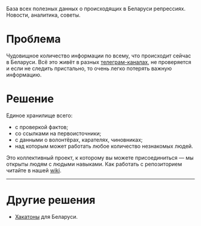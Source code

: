 База всех полезных данных о происходящих в Беларуси репрессиях. Новости, аналитика, советы.

# Проблема

Чудовищное количество информации по всему, что происходит сейчас в Беларуси. Всё это живёт в разных [телеграм-каналах](https://github.com/free-belarus/info/issues/4), не проверяется и если не следить пристально, то очень легко потерять важную информацию.

# Решение

Единое хранилище всего:

- с проверкой фактов;
- со ссылками на первоисточники;
- с данными о волонтёрах, карателях, чиновниках;
- над которым может работать любое количество незнакомых людей. 

Это коллективный проект, к которому вы можете присоединиться — мы открыты людям с людыми навыками. Как работать с репозиторием читайте в нашей [wiki](https://github.com/free-belarus/info/wiki).

---

# Другие решения

- [Хакатоны](./docs/hackathons.md) для Беларуси.
